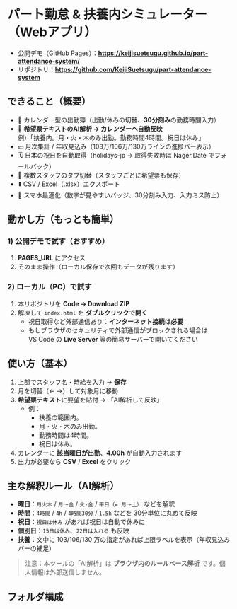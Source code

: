 # パート勤怠 & 扶養内シミュレーター（Webアプリ）

- 公開デモ（GitHub Pages）：**https://keijisuetsugu.github.io/part-attendance-system/**
- リポジトリ：**https://github.com/KeijiSuetsugu/part-attendance-system**

## できること（概要）
- 📅 カレンダー型の出勤簿（出勤/休みの切替、**30分刻み**の勤務時間入力）
- 🤖 **希望票テキストのAI解析 → カレンダーへ自動反映**  
  例）「扶養内。月・火・木のみ出勤。勤務時間4時間。祝日は休み」
- 💴 月次集計 / 年収見込み（103万/106万/130万ラインの進捗バー表示）
- 🗓 日本の祝日を自動取得（holidays-jp → 取得失敗時は Nager.Date でフォールバック）
- 👥 複数スタッフのタブ切替（スタッフごとに希望票も保存）
- ⬇️ CSV / Excel（.xlsx）エクスポート
- 📱 スマホ最適化（数字が見やすいバッジ、30分刻み入力、入力ミス防止）

## 動かし方（もっとも簡単）
### 1) 公開デモで試す（おすすめ）
1. **PAGES_URL** にアクセス  
2. そのまま操作（ローカル保存で次回もデータが残ります）

### 2) ローカル（PC）で試す
1. 本リポジトリを **Code → Download ZIP**  
2. 解凍して `index.html` を **ダブルクリックで開く**  
   - 祝日取得など外部通信あり：**インターネット接続は必要**  
   - もしブラウザのセキュリティで外部通信がブロックされる場合は  
     VS Code の **Live Server** 等の簡易サーバーで開いてください

## 使い方（基本）
1. 上部でスタッフ名・時給を入力 → **保存**
2. 月を切替（← →）して対象月に移動
3. **希望票テキスト**に要望を貼付 → 「AI解析して反映」  
   - 例：  
     - 扶養の範囲内。  
     - 月・火・木のみ出勤。  
     - 勤務時間は4時間。  
     - 祝日は休み。
4. カレンダーに **該当曜日が出勤**、**4.00h** が自動入力されます
5. 出力が必要なら **CSV** / **Excel** をクリック

## 主な解釈ルール（AI解析）
- **曜日**：`月火木` / `月〜金` / `火-金` / `平日（= 月〜土）` などを解釈  
- **時間**：`4時間` / `4h` / `4時間30分` / `1.5h` などを 30分単位に丸めて反映  
- **祝日**：`祝日は休み` があれば祝日は自動で休みに  
- **個別日**：`15日は休み`、`22日は入れる` も反映  
- **扶養**：文中に 103/106/130 万の指定があれば上限ラベルを表示（年収見込みバーの補足）

> 注意：本ツールの「AI解析」は **ブラウザ内のルールベース解析** です。個人情報は外部送信しません。

## フォルダ構成
